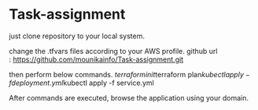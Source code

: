 # Task-assignment

just clone repository to your local system. 

change the .tfvars files according to your AWS profile.
github url : https://github.com/mounikainfo/Task-assignment.git

then perform below commands.
$terraform init$terraform plan$kubectl apply -f deployment.yml$kubectl apply -f service.yml


After commands are executed, browse the application using your domain.
